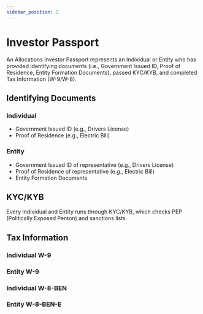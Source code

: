 ```yaml
---
sidebar_position: 2
---
```


# Investor Passport

An Allocations Investor Passport represents an Individual or Entity who has provided identifying documents (i.e., Government Issued ID, Proof of Residence, Entity Formation Documents), passed KYC/KYB, and completed Tax Information (W-9/W-8).

## Identifying Documents

### Individual

- Government Issued ID (e.g., Drivers License)
- Proof of Residence (e.g., Electric Bill)

### Entity

- Government Issued ID of representative (e.g., Drivers License)
- Proof of Residence of representative (e.g., Electric Bill)
- Entity Formation Documents

## KYC/KYB

Every Individual and Entity runs through KYC/KYB, which checks PEP (Politically Exposed Person) and sanctions lists.

## Tax Information

### Individual W-9

### Entity W-9

### Individual W-8-BEN

### Entity W-8-BEN-E

